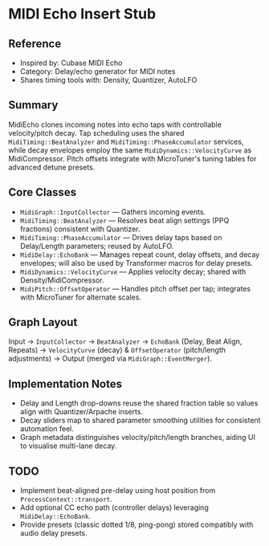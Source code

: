 # MIDI Echo Insert Stub

## Reference
- Inspired by: Cubase MIDI Echo
- Category: Delay/echo generator for MIDI notes
- Shares timing tools with: Density, Quantizer, AutoLFO

## Summary
MidiEcho clones incoming notes into echo taps with controllable velocity/pitch decay. Tap scheduling uses the shared `MidiTiming::BeatAnalyzer` and `MidiTiming::PhaseAccumulator` services, while decay envelopes employ the same `MidiDynamics::VelocityCurve` as MidiCompressor. Pitch offsets integrate with MicroTuner's tuning tables for advanced detune presets.

## Core Classes
- `MidiGraph::InputCollector` — Gathers incoming events.
- `MidiTiming::BeatAnalyzer` — Resolves beat align settings (PPQ fractions) consistent with Quantizer.
- `MidiTiming::PhaseAccumulator` — Drives delay taps based on Delay/Length parameters; reused by AutoLFO.
- `MidiDelay::EchoBank` — Manages repeat count, delay offsets, and decay envelopes; will also be used by Transformer macros for delay presets.
- `MidiDynamics::VelocityCurve` — Applies velocity decay; shared with Density/MidiCompressor.
- `MidiPitch::OffsetOperator` — Handles pitch offset per tap; integrates with MicroTuner for alternate scales.

## Graph Layout
Input → `InputCollector` → `BeatAnalyzer`
→ `EchoBank` (Delay, Beat Align, Repeats)
→ `VelocityCurve` (decay) & `OffsetOperator` (pitch/length adjustments)
→ Output (merged via `MidiGraph::EventMerger`).

## Implementation Notes
- Delay and Length drop-downs reuse the shared fraction table so values align with Quantizer/Arpache inserts.
- Decay sliders map to shared parameter smoothing utilities for consistent automation feel.
- Graph metadata distinguishes velocity/pitch/length branches, aiding UI to visualise multi-lane decay.

## TODO
- Implement beat-aligned pre-delay using host position from `ProcessContext::transport`.
- Add optional CC echo path (controller delays) leveraging `MidiDelay::EchoBank`.
- Provide presets (classic dotted 1/8, ping-pong) stored compatibly with audio delay presets.
